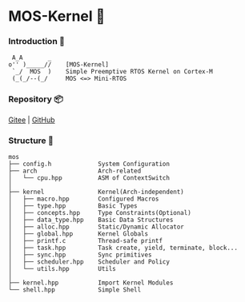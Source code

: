 # MOS-Kernel 🥗

### Introduction 🦉
```
 A_A       _
o'' )_____//    [MOS-Kernel]
 `_/  MOS  )    Simple Preemptive RTOS Kernel on Cortex-M
 (_(_/--(_/     MOS <=> Mini-RTOS
```

### Repository 📦
[Gitee](https://gitee.com/Eplankton/mos-kernel) | [GitHub](https://github.com/Eplankton/mos-kernel) 

### Structure 🏀
```
mos
├── config.h             System Configuration
├── arch                 Arch-related
│   └── cpu.hpp          ASM of ContextSwitch
│
├── kernel               Kernel(Arch-independent)
│   ├── macro.hpp        Configured Macros
│   ├── type.hpp         Basic Types
│   ├── concepts.hpp     Type Constraints(Optional)
│   ├── data_type.hpp    Basic Data Structures
│   ├── alloc.hpp        Static/Dynamic Allocator
│   ├── global.hpp       Kernel Globals
│   ├── printf.c         Thread-safe printf
│   ├── task.hpp         Task create, yield, terminate, block...
│   ├── sync.hpp         Sync primitives
│   ├── scheduler.hpp    Scheduler and Policy
│   └── utils.hpp        Utils
│
├── kernel.hpp           Import Kernel Modules
└── shell.hpp            Simple Shell
```